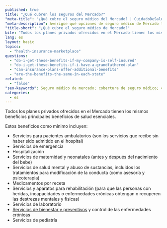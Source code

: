 ```yaml
---
published: true
title: "¿Qué cubren los seguros del Mercado?"
"meta-title": "¿Qué cubre el seguro médico del Mercado? | CuidadoDeSalud.gov"
"meta-description": Averigüe qué opciones de seguro médico de Mercado tiene en el Mercado de Seguros Médicos. Obtenga información acerca de la nueva ley de atención médica Obamacare hoy mismo
"title-short": "¿Qué cubre el seguro médico de Mercado?"
bite: "Todos los planes privados ofrecidos en el Mercado tienen los mismos beneficios principales beneficios de salud esenciales. "
lang: es
layout: basic
topics: 
  - "health-insurance-marketplace"
questions: 
  - "do-i-get-these-benefits-if-my-company-is-self-insured"
  - "do-i-get-these-benefits-if-i-have-a-grandfathered-plan"
  - "can-insurance-plans-offer-additional-benefits"
  - "are-the-benefits-the-same-in-each-state"
related: 
  - "false"
"seo-keywords": Seguro médico de mercado; cobertura de seguro médico; cobertura de mercado de seguros médicos
categories: 
  - es
---
```


Todos los planes privados ofrecidos en el Mercado tienen los mismos beneficios principales beneficios de salud esenciales. 

Estos beneficios como mínimo incluyen: 

* Servicios para pacientes ambulatorios (son los servicios que recibe sin haber sido admitido en el hospital) 
* Servicios de emergencia
* Hospitalización
* Servicios de maternidad y neonatales (antes y después del nacimiento del bebe)
* Servicios de salud mental y abuso de sustancias, incluidos los tratamientos para modificación de la conducta (como asesoría y psicoterapia) 
* Medicamentos por receta
* Servicios y aparatos para rehabilitación (para que las personas con heridas, incapacidades o enfermedades crónicas obtengan o recuperen las destrezas mentales y físicas)  
* Servicios de laboratorio
* [Servicios de bienestar y preventivos](/es/what-are-my-preventive-care-benefits) y control de las enfermedades crónicas 
* Servicios de pediatría
